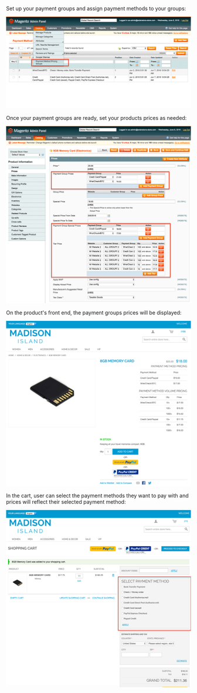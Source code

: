Set up your payment groups and assign payment methods to your groups:

![Payment Groups Admin](paymentgroups.png) 

Once your payment groups are ready, set your products prices as needed:

![Product Edit Prices](prices.png) 

On the product's front end, the payment groups prices will be displayed:

![Product View](product_view.png) 

In the cart, user can select the payment methods they want to pay with and prices will reflect their selected payment method:

![Cart](cart.png) 


